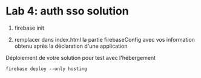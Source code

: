 # Lab 4: auth sso solution

1. firebase init

2. remplacer dans index.html la partie firebaseConfig avec vos information obtenu après la déclaration d'une application

Déploiement de votre solution pour test avec l'hébergement
```
firebase deploy --only hosting
```
